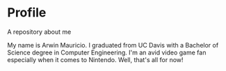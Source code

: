 # Profile
A repository about me

My name is Arwin Mauricio. I graduated from UC Davis with a Bachelor of Science degree in Computer Engineering.
I'm an avid video game fan especially when it comes to Nintendo. Well, that's all for now!
